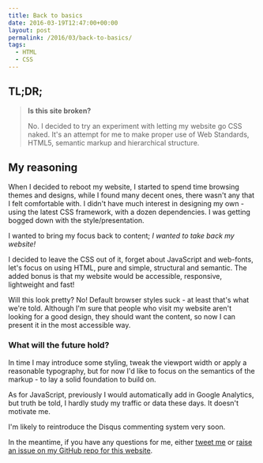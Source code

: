 ```yaml
---
title: Back to basics
date: 2016-03-19T12:47:00+00:00
layout: post
permalink: /2016/03/back-to-basics/
tags:
  - HTML
  - CSS
---
```


## TL;DR;

> **Is this site broken?**
>
> No. I decided to try an experiment with letting my website go CSS naked. It's an attempt for me to make proper use of Web Standards, HTML5, semantic markup and hierarchical structure.


## My reasoning

When I decided to reboot my website, I started to spend time browsing themes and designs, while I found many decent ones, there wasn't any that I felt comfortable with. I didn't have much interest in designing my own - using the latest CSS framework, with a dozen dependencies. I was getting bogged down with the style/presentation.

I wanted to bring my focus back to content; _I wanted to take back my website!_

I decided to leave the CSS out of it, forget about JavaScript and web-fonts, let's focus on using HTML, pure and simple, structural and semantic.  The added bonus is that my website would be accessible, responsive, lightweight and fast!

Will this look pretty? No! Default browser styles suck - at least that's what we're told. Although I'm sure that people who visit my website aren't looking for a good design, they should want the content, so now I can present it in the most accessible way.


### What will the future hold?

In time I may introduce some styling, tweak the viewport width or apply a reasonable typography, but for now I'd like to focus on the semantics of the markup - to lay a solid foundation to build on.

As for JavaScript, previously I would automatically add in Google Analytics, but truth be told, I hardly study my traffic or data these days. It doesn't motivate me.

I'm likely to reintroduce the Disqus commenting system very soon.

In the meantime, if you have any questions for me, either [tweet me](https://twitter.com/leekelleher) or [raise an issue on my GitHub repo for this website](https://github.com/leekelleher/leekelleher.com/issues).

